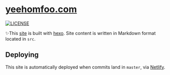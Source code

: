 # [yeehomfoo.com](https://yeehomfoo.com)

[![LICENSE](https://img.shields.io/badge/license-MIT-lightgrey.svg)](https://raw.githubusercontent.com/yeehomfoo/www.yeehomfoo.com/master/LICENSE)

:sparkles:This [site](https://yeehomfoo.com) is built with [hexo](https://hexo.io/). Site content is written in Markdown format located in `src`.

## Deploying
This site is automatically deployed when commits land in `master`, via [Netlify](https://www.netlify.com/).
